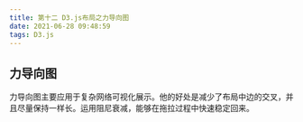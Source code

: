 ```yaml
---
title: 第十二 D3.js布局之力导向图
date: 2021-06-28 09:48:59
tags: D3.js
---
```


## 力导向图

力导向图主要应用于复杂网络可视化展示。他的好处是减少了布局中边的交叉，并且尽量保持一样长。运用阻尼衰减，能够在拖拉过程中快速稳定回来。





